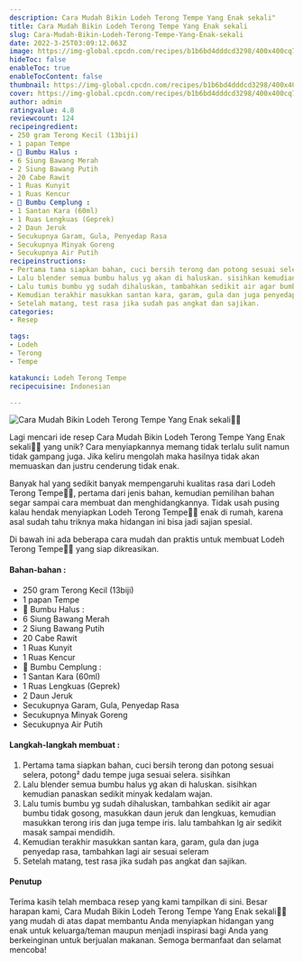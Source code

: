 ```yaml
---
description: Cara Mudah Bikin Lodeh Terong Tempe Yang Enak sekali"
title: Cara Mudah Bikin Lodeh Terong Tempe Yang Enak sekali
slug: Cara-Mudah-Bikin-Lodeh-Terong-Tempe-Yang-Enak-sekali
date: 2022-3-25T03:09:12.063Z
image: https://img-global.cpcdn.com/recipes/b1b6bd4dddcd3298/400x400cq70/photo.jpg
hideToc: false
enableToc: true
enableTocContent: false
thumbnail: https://img-global.cpcdn.com/recipes/b1b6bd4dddcd3298/400x400cq70/photo.jpg
cover: https://img-global.cpcdn.com/recipes/b1b6bd4dddcd3298/400x400cq70/photo.jpg
author: admin
ratingvalue: 4.8
reviewcount: 124
recipeingredient:
- 250 gram Terong Kecil (13biji)
- 1 papan Tempe
- 🍜 Bumbu Halus :
- 6 Siung Bawang Merah
- 2 Siung Bawang Putih
- 20 Cabe Rawit
- 1 Ruas Kunyit
- 1 Ruas Kencur
- 🍜 Bumbu Cemplung :
- 1 Santan Kara (60ml)
- 1 Ruas Lengkuas (Geprek)
- 2 Daun Jeruk
- Secukupnya Garam, Gula, Penyedap Rasa
- Secukupnya Minyak Goreng
- Secukupnya Air Putih
recipeinstructions:
- Pertama tama siapkan bahan, cuci bersih terong dan potong sesuai selera, potong² dadu tempe juga sesuai selera. sisihkan
- Lalu blender semua bumbu halus yg akan di haluskan. sisihkan kemudian panaskan sedikit minyak kedalam wajan.
- Lalu tumis bumbu yg sudah dihaluskan, tambahkan sedikit air agar bumbu tidak gosong, masukkan daun jeruk dan lengkuas, kemudian masukkan terong iris dan juga tempe iris. lalu tambahkan lg air sedikit masak sampai mendidih.
- Kemudian terakhir masukkan santan kara, garam, gula dan juga penyedap rasa, tambahkan lagi air sesuai seleram
- Setelah matang, test rasa jika sudah pas angkat dan sajikan.
categories:
- Resep

tags:
- Lodeh
- Terong
- Tempe

katakunci: Lodeh Terong Tempe
recipecuisine: Indonesian

---
```


![Cara Mudah Bikin Lodeh Terong Tempe Yang Enak sekali👩‍🍳](https://img-global.cpcdn.com/recipes/b1b6bd4dddcd3298/400x400cq70/photo.jpg)

Lagi mencari ide resep Cara Mudah Bikin Lodeh Terong Tempe Yang Enak sekali👩‍🍳 yang unik? Cara menyiapkannya memang tidak terlalu sulit namun tidak gampang juga. Jika keliru mengolah maka hasilnya tidak akan memuaskan dan justru cenderung tidak enak.

Banyak hal yang sedikit banyak mempengaruhi kualitas rasa dari Lodeh Terong Tempe👩‍🍳, pertama dari jenis bahan, kemudian pemilihan bahan segar sampai cara membuat dan menghidangkannya. Tidak usah pusing kalau hendak menyiapkan Lodeh Terong Tempe👩‍🍳 enak di rumah, karena asal sudah tahu triknya maka hidangan ini bisa jadi sajian spesial.

Di bawah ini ada beberapa cara mudah dan praktis untuk membuat Lodeh Terong Tempe👩‍🍳 yang siap dikreasikan.

<!--inarticleads1-->

#### Bahan-bahan :

- 250 gram Terong Kecil (13biji)
- 1 papan Tempe
- 🍜 Bumbu Halus :
- 6 Siung Bawang Merah
- 2 Siung Bawang Putih
- 20 Cabe Rawit
- 1 Ruas Kunyit
- 1 Ruas Kencur
- 🍜 Bumbu Cemplung :
- 1 Santan Kara (60ml)
- 1 Ruas Lengkuas (Geprek)
- 2 Daun Jeruk
- Secukupnya Garam, Gula, Penyedap Rasa
- Secukupnya Minyak Goreng
- Secukupnya Air Putih

<!--inarticleads2-->

#### Langkah-langkah membuat :

1. Pertama tama siapkan bahan, cuci bersih terong dan potong sesuai selera, potong² dadu tempe juga sesuai selera. sisihkan
1. Lalu blender semua bumbu halus yg akan di haluskan. sisihkan kemudian panaskan sedikit minyak kedalam wajan.
1. Lalu tumis bumbu yg sudah dihaluskan, tambahkan sedikit air agar bumbu tidak gosong, masukkan daun jeruk dan lengkuas, kemudian masukkan terong iris dan juga tempe iris. lalu tambahkan lg air sedikit masak sampai mendidih.
1. Kemudian terakhir masukkan santan kara, garam, gula dan juga penyedap rasa, tambahkan lagi air sesuai seleram
1. Setelah matang, test rasa jika sudah pas angkat dan sajikan.

#### Penutup

Terima kasih telah membaca resep yang kami tampilkan di sini. Besar harapan kami, Cara Mudah Bikin Lodeh Terong Tempe Yang Enak sekali👩‍🍳 yang mudah di atas dapat membantu Anda menyiapkan hidangan yang enak untuk keluarga/teman maupun menjadi inspirasi bagi Anda yang berkeinginan untuk berjualan makanan. Semoga bermanfaat dan selamat mencoba!